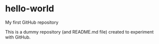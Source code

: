 # hello-world
My first GitHub repository

This is a dummy repository (and README.md file) created to experiment with GitHub.
